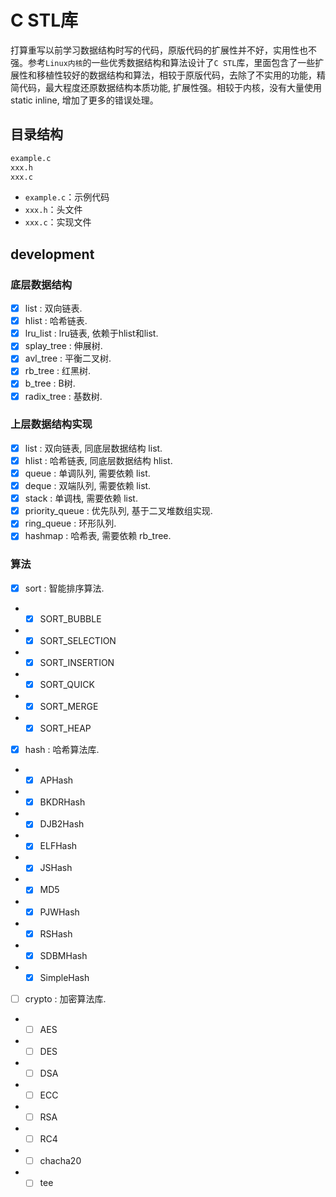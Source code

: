 # C STL库

打算重写以前学习数据结构时写的代码，原版代码的扩展性并不好，实用性也不强。参考`Linux内核`的一些优秀数据结构和算法设计了`C STL`库，里面包含了一些扩展性和移植性较好的数据结构和算法，相较于原版代码，去除了不实用的功能，精简代码，最大程度还原数据结构本质功能, 扩展性强。相较于内核，没有大量使用static inline, 增加了更多的错误处理。

## 目录结构

```sh
example.c
xxx.h
xxx.c
```

- `example.c`：示例代码
- `xxx.h`：头文件
- `xxx.c`：实现文件

## development

### 底层数据结构

- [x] list : 双向链表.
- [x] hlist : 哈希链表.
- [x] lru_list : lru链表, 依赖于hlist和list.
- [x] splay_tree : 伸展树.
- [x] avl_tree : 平衡二叉树.
- [x] rb_tree : 红黑树.
- [x] b_tree : B树.
- [x] radix_tree : 基数树.

### 上层数据结构实现

- [x] list : 双向链表, 同底层数据结构 list.
- [x] hlist : 哈希链表, 同底层数据结构 hlist.
- [x] queue : 单调队列, 需要依赖 list.
- [x] deque : 双端队列, 需要依赖 list.
- [x] stack : 单调栈, 需要依赖 list.
- [x] priority_queue : 优先队列, 基于二叉堆数组实现.
- [x] ring_queue : 环形队列.
- [x] hashmap : 哈希表, 需要依赖 rb_tree.

### 算法

- [x] sort : 智能排序算法.
- - [x] SORT_BUBBLE
- - [x] SORT_SELECTION
- - [x] SORT_INSERTION
- - [x] SORT_QUICK
- - [x] SORT_MERGE
- - [x] SORT_HEAP
- [x] hash : 哈希算法库.
- - [x] APHash
- - [x] BKDRHash
- - [x] DJB2Hash
- - [x] ELFHash
- - [x] JSHash
- - [x] MD5
- - [x] PJWHash
- - [x] RSHash
- - [x] SDBMHash
- - [x] SimpleHash
- [ ] crypto : 加密算法库.
- - [ ] AES
- - [ ] DES
- - [ ] DSA
- - [ ] ECC
- - [ ] RSA
- - [ ] RC4
- - [ ] chacha20
- - [ ] tee
